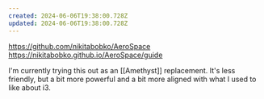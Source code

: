 ```yaml
---
created: 2024-06-06T19:38:00.728Z
updated: 2024-06-06T19:38:00.728Z
---
```

https://github.com/nikitabobko/AeroSpace
https://nikitabobko.github.io/AeroSpace/guide

I'm currently trying this out as an [[Amethyst]] replacement. It's less friendly, but a bit more powerful and a bit more aligned with what I used to like about i3.